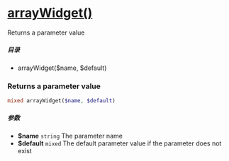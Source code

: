 [arrayWidget()](http://twinh.github.com/widget/api/arrayWidget)
===============================================================

Returns a parameter value

##### 目录
* arrayWidget($name, $default)

### Returns a parameter value
```php
mixed arrayWidget($name, $default)
```

##### 参数
* **$name** `string` The parameter name
* **$default** `mixed` The default parameter value if the parameter does not exist

